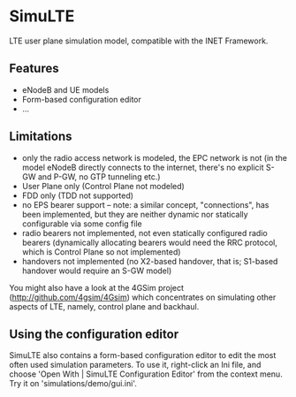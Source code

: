 SimuLTE
=======

LTE user plane simulation model, compatible with the INET Framework.


Features
--------

- eNodeB and UE models
- Form-based configuration editor
- ...


Limitations
-----------

- only the radio access network is modeled, the EPC network is not 
  (in the model eNodeB directly connects to the internet, there's no 
  explicit S-GW and P-GW, no GTP tunneling etc.)
- User Plane only (Control Plane not modeled)
- FDD only (TDD not supported)
- no EPS bearer support – note: a similar concept, "connections", has 
  been implemented, but they are neither dynamic nor statically 
  configurable via some config file
- radio bearers not implemented, not even statically configured radio 
  bearers (dynamically allocating bearers would need the RRC protocol, 
  which is Control Plane so not implemented)
- handovers not implemented (no X2-based handover, that is; S1-based 
  handover would require an S-GW model)

You might also have a look at the 4GSim project (http://github.com/4gsim/4Gsim)
which concentrates on simulating other aspects of LTE, namely,
control plane and backhaul.


Using the configuration editor
------------------------------

SimuLTE also contains a form-based configuration editor to edit the most 
often used simulation parameters. To use it, right-click an Ini file, and choose
'Open With | SimuLTE Configuration Editor' from the context menu. Try it on 
'simulations/demo/gui.ini'.
